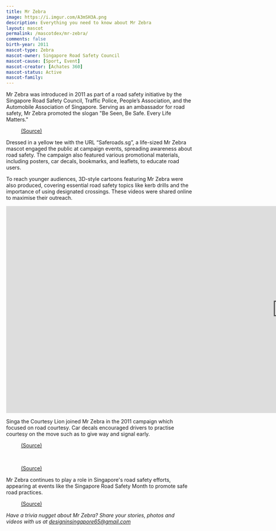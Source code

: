 ```yaml
---
title: Mr Zebra
image: https://i.imgur.com/A3mSH3A.png
description: Everything you need to know about Mr Zebra
layout: mascot
permalink: /mascotdex/mr-zebra/
comments: false
birth-year: 2011
mascot-type: Zebra
mascot-owner: Singapore Road Safety Council
mascot-cause: [Sport, Event]
mascot-creator: [Achates 360]
mascot-status: Active
mascot-family: 
---
```


Mr Zebra was introduced in 2011 as part of a road safety initiative by the Singapore Road Safety Council, Traffic Police, People’s Association, and the Automobile Association of Singapore. Serving as an ambassador for road safety, Mr Zebra promoted the slogan "Be Seen, Be Safe. Every Life Matters."

<figure>
<img src="https://i.imgur.com/49lWTr8.png" alt="">
<figcaption><a href="https://www.achates360.com/singaporeroadsafetycampaign" target="_blank">(Source)</a></figcaption>
</figure>

Dressed in a yellow tee with the URL “Saferoads.sg”, a life-sized Mr Zebra mascot engaged the public at campaign events, spreading awareness about road safety. The campaign also featured various promotional materials, including posters, car decals, bookmarks, and leaflets, to educate road users.

To reach younger audiences, 3D-style cartoons featuring Mr Zebra were also produced, covering essential road safety topics like kerb drills and the importance of using designated crossings. These videos were shared online to maximise their outreach.

<div class="video-responsive"><iframe width="1524" height="560" src="https://www.youtube.com/embed/s0_LzCyh8gM?list=PLhUPw5w4PCdCDBdgxUwwOs81v4BE56DT_" title="Mr Zebra Road Safety Cartoon: Episode 1- Kerb Drills" frameborder="0" allow="accelerometer; autoplay; clipboard-write; encrypted-media; gyroscope; picture-in-picture; web-share" referrerpolicy="strict-origin-when-cross-origin" allowfullscreen></iframe></div>

Singa the Courtesy Lion joined Mr Zebra in the 2011 campaign which focused on road courtesy. Car decals encouraged drivers to practise courtesy on the move such as to give way and signal early.

<figure>
<img src="https://i.imgur.com/7l5ShA3.png" alt="">
<figcaption><a href="" target="_blank">(Source)</a></figcaption>
</figure>
<br>

<figure>
<img src="https://i.imgur.com/PQfO0FS.png" alt="">
<figcaption><a href="https://www.achates360.com/singaporeroadsafetycampaign" target="_blank">(Source)</a></figcaption>
</figure>

Mr Zebra continues to play a role in Singapore's road safety efforts, appearing at events like the Singapore Road Safety Month to promote safe road practices.

<figure>
<img src="https://i.imgur.com/OTAsqjM.png" alt="">
<figcaption><a href="https://www.achates360.com/singaporeroadsafetycampaign" target="_blank">(Source)</a></figcaption>
</figure>

<i>Have a trivia nugget about Mr Zebra? Share your stories, photos and videos with us at designinsingapore65@gmail.com</i>
